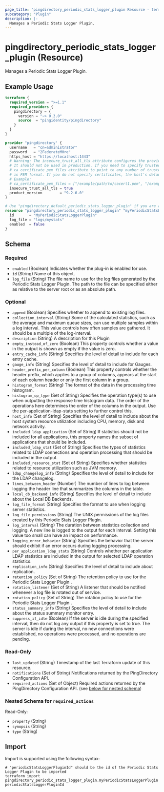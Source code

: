 ```yaml
---
page_title: "pingdirectory_periodic_stats_logger_plugin Resource - terraform-provider-pingdirectory"
subcategory: "Plugin"
description: |-
  Manages a Periodic Stats Logger Plugin.
---
```


# pingdirectory_periodic_stats_logger_plugin (Resource)

Manages a Periodic Stats Logger Plugin.

## Example Usage

```terraform
terraform {
  required_version = ">=1.1"
  required_providers {
    pingdirectory = {
      version = "~> 0.3.0"
      source  = "pingidentity/pingdirectory"
    }
  }
}

provider "pingdirectory" {
  username   = "cn=administrator"
  password   = "2FederateM0re"
  https_host = "https://localhost:1443"
  # Warning: The insecure_trust_all_tls attribute configures the provider to trust any certificate presented by the PingDirectory server.
  # It should not be used in production. If you need to specify trusted CA certificates, use the
  # ca_certificate_pem_files attribute to point to any number of trusted CA certificate files
  # in PEM format. If you do not specify certificates, the host's default root CA set will be used.
  # Example:
  # ca_certificate_pem_files = ["/example/path/to/cacert1.pem", "/example/path/to/cacert2.pem"]
  insecure_trust_all_tls = true
  product_version        = "9.2.0.0"
}

# Use "pingdirectory_default_periodic_stats_logger_plugin" if you are adopting existing configuration from the PingDirectory server into Terraform
resource "pingdirectory_periodic_stats_logger_plugin" "myPeriodicStatsLoggerPlugin" {
  id       = "MyPeriodicStatsLoggerPlugin"
  log_file = "logs/mystats"
  enabled  = false
}
```

<!-- schema generated by tfplugindocs -->
## Schema

### Required

- `enabled` (Boolean) Indicates whether the plug-in is enabled for use.
- `id` (String) Name of this object.
- `log_file` (String) The file name to use for the log files generated by the Periodic Stats Logger Plugin. The path to the file can be specified either as relative to the server root or as an absolute path.

### Optional

- `append` (Boolean) Specifies whether to append to existing log files.
- `collection_interval` (String) Some of the calculated statistics, such as the average and maximum queue sizes, can use multiple samples within a log interval. This value controls how often samples are gathered. It should be a multiple of the log-interval.
- `description` (String) A description for this Plugin
- `empty_instead_of_zero` (Boolean) This property controls whether a value in the output is shown as empty if the value is zero.
- `entry_cache_info` (String) Specifies the level of detail to include for each entry cache.
- `gauge_info` (String) Specifies the level of detail to include for Gauges.
- `header_prefix_per_column` (Boolean) This property controls whether the header prefix, which applies to a group of columns, appears at the start of each column header or only the first column in a group.
- `histogram_format` (String) The format of the data in the processing time histogram.
- `histogram_op_type` (Set of String) Specifies the operation type(s) to use when outputting the response time histogram data. The order of the operations here determines the order of the columns in the output. Use the per-application-ldap-stats setting to further control this.
- `host_info` (Set of String) Specifies the level of detail to include about the host system resource utilization including CPU, memory, disk and network activity.
- `included_ldap_application` (Set of String) If statistics should not be included for all applications, this property names the subset of applications that should be included.
- `included_ldap_stat` (Set of String) Specifies the types of statistics related to LDAP connections and operation processing that should be included in the output.
- `included_resource_stat` (Set of String) Specifies whether statistics related to resource utilization such as JVM memory.
- `ldap_changelog_info` (String) Specifies the level of detail to include for the LDAP changelog.
- `lines_between_header` (Number) The number of lines to log between logging the header line that summarizes the columns in the table.
- `local_db_backend_info` (String) Specifies the level of detail to include about the Local DB Backends.
- `log_file_format` (String) Specifies the format to use when logging server statistics.
- `log_file_permissions` (String) The UNIX permissions of the log files created by this Periodic Stats Logger Plugin.
- `log_interval` (String) The duration between statistics collection and logging. A new line is logged to the output for each interval. Setting this value too small can have an impact on performance.
- `logging_error_behavior` (String) Specifies the behavior that the server should exhibit if an error occurs during logging processing.
- `per_application_ldap_stats` (String) Controls whether per application LDAP statistics are included in the output for selected LDAP operation statistics.
- `replication_info` (String) Specifies the level of detail to include about replication.
- `retention_policy` (Set of String) The retention policy to use for the Periodic Stats Logger Plugin .
- `rotation_listener` (Set of String) A listener that should be notified whenever a log file is rotated out of service.
- `rotation_policy` (Set of String) The rotation policy to use for the Periodic Stats Logger Plugin .
- `status_summary_info` (String) Specifies the level of detail to include about the status summary monitor entry.
- `suppress_if_idle` (Boolean) If the server is idle during the specified interval, then do not log any output if this property is set to true. The server is idle if during the interval, no new connections were established, no operations were processed, and no operations are pending.

### Read-Only

- `last_updated` (String) Timestamp of the last Terraform update of this resource.
- `notifications` (Set of String) Notifications returned by the PingDirectory Configuration API.
- `required_actions` (Set of Object) Required actions returned by the PingDirectory Configuration API. (see [below for nested schema](#nestedatt--required_actions))

<a id="nestedatt--required_actions"></a>
### Nested Schema for `required_actions`

Read-Only:

- `property` (String)
- `synopsis` (String)
- `type` (String)

## Import

Import is supported using the following syntax:

```shell
# "periodicStatsLoggerPluginId" should be the id of the Periodic Stats Logger Plugin to be imported
terraform import pingdirectory_periodic_stats_logger_plugin.myPeriodicStatsLoggerPlugin periodicStatsLoggerPluginId
```

